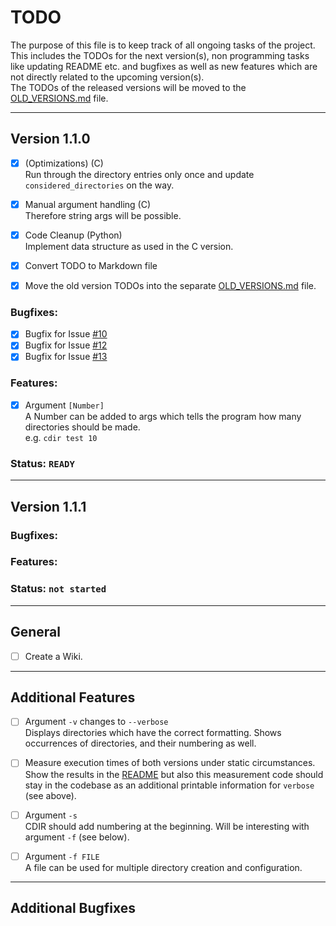 # TODO

The purpose of this file is to keep track of all ongoing tasks of the project.<br>
This includes the TODOs for the next version(s), non programming tasks like updating README etc. and
bugfixes as well as new features which are not directly related to the upcoming version(s).<br>
The TODOs of the released versions will be moved to the
[OLD_VERSIONS.md][old_versions-url] file.

---

## Version 1.1.0

- [X] (Optimizations) (C)<br>
    Run through the directory entries only once and update `considered_directories` on the way.

- [X] Manual argument handling (C)<br>
    Therefore string args will be possible.

- [X] Code Cleanup (Python)<br>
    Implement data structure as used in the C version.

- [X] Convert TODO to Markdown file

- [X] Move the old version TODOs into the separate [OLD_VERSIONS.md][old_versions-url] file.

### Bugfixes:

- [X] Bugfix for Issue [#10][issue_10-url]
- [X] Bugfix for Issue [#12][issue_12-url]
- [X] Bugfix for Issue [#13][issue_13-url]

### Features:

- [X] Argument `[Number]`<br>
    A Number can be added to args which tells the program how many directories should be made.<br>
    e.g. `cdir test 10`

### Status: `READY`

---

## Version 1.1.1



### Bugfixes:



### Features:



### Status: `not started`

---

## General

- [ ] Create a Wiki.

---

## Additional Features

- [ ] Argument `-v` changes to `--verbose`<br>
  Displays directories which have the correct formatting.
  Shows occurrences of directories, and their numbering as well.

- [ ] Measure execution times of both versions under static circumstances.<br>
  Show the results in the [README][readme-url] but also this measurement
  code should stay in the codebase as an additional printable information
  for `verbose` (see above).

- [ ] Argument `-s`<br>
    CDIR should add numbering at the beginning.
    Will be interesting with argument `-f` (see below).

- [ ] Argument `-f FILE`<br>
    A file can be used for multiple directory creation and configuration.

---

## Additional Bugfixes



<!-- MARKDOWN LINKS & IMAGES -->
[old_versions-url]: https://github.com/TristanBandat/cdir/blob/main/OLD_VERSIONS.md
[readme-url]: https://github.com/TristanBandat/cdir/blob/main/README.md
[issue_10-url]: https://github.com/TristanBandat/cdir/issues/10
[issue_12-url]: https://github.com/TristanBandat/cdir/issues/12
[issue_13-url]: https://github.com/TristanBandat/cdir/issues/13
